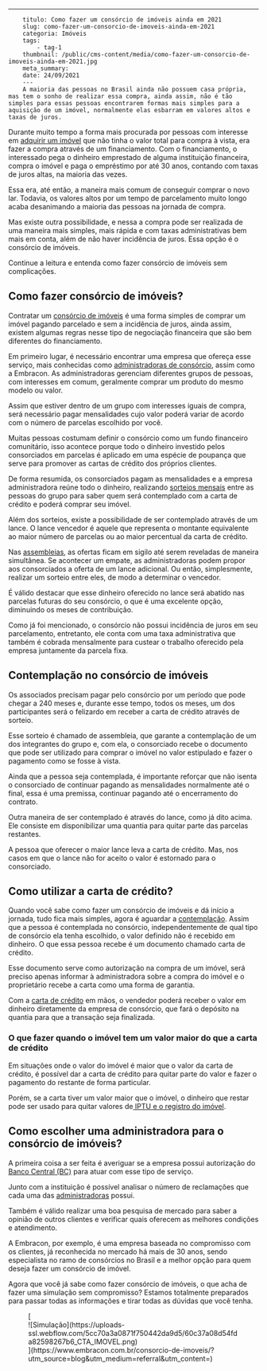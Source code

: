 ---
        titulo: Como fazer um consórcio de imóveis ainda em 2021
        slug: como-fazer-um-consorcio-de-imoveis-ainda-em-2021
        categoria: Imóveis
        tags:
            - tag-1
        thumbnail: /public/cms-content/media/como-fazer-um-consorcio-de-imoveis-ainda-em-2021.jpg
        meta_summary: 
        date: 24/09/2021
        ---
        A maioria das pessoas no Brasil ainda não possuem casa própria, mas tem o sonho de realizar essa compra, ainda assim, não é tão simples para essas pessoas encontrarem formas mais simples para a aquisição de um imóvel, normalmente elas esbarram em valores altos e taxas de juros.

Durante muito tempo a forma mais procurada por pessoas com interesse em [adquirir um imóvel](https://www.embracon.com.br/blog/esse-e-o-momento-de-comprar-imoveis) que não tinha o valor total para compra à vista, era fazer a compra através de um financiamento. Com o financiamento, o interessado pega o dinheiro emprestado de alguma instituição financeira, compra o imóvel e paga o empréstimo por até 30 anos, contando com taxas de juros altas, na maioria das vezes.

Essa era, até então, a maneira mais comum de conseguir comprar o novo lar. Todavia, os valores altos por um tempo de parcelamento muito longo acaba desanimando a maioria das pessoas na jornada de compra.

Mas existe outra possibilidade, e nessa a compra pode ser realizada de uma maneira mais simples, mais rápida e com taxas administrativas bem mais em conta, além de não haver incidência de juros. Essa opção é o consórcio de imóveis.

Continue a leitura e entenda como fazer consórcio de imóveis sem complicações.

Como fazer consórcio de imóveis? 
---------------------------------

Contratar um [consórcio de imóveis](https://www.embracon.com.br/blog/como-funciona-um-consorcio-de-imoveis-no-brasil) é uma forma simples de comprar um imóvel pagando parcelado e sem a incidência de juros, ainda assim, existem algumas regras nesse tipo de negociação financeira que são bem diferentes do financiamento.

Em primeiro lugar, é necessário encontrar uma empresa que ofereça esse serviço, mais conhecidas como [administradoras de consórcio](https://www.embracon.com.br/blog/como-escolher-uma-administradora-de-consorcio), assim como a Embracon. As administradoras gerenciam diferentes grupos de pessoas, com interesses em comum, geralmente comprar um produto do mesmo modelo ou valor.

Assim que estiver dentro de um grupo com interesses iguais de compra, será necessário pagar mensalidades cujo valor poderá variar de acordo com o número de parcelas escolhido por você.

Muitas pessoas costumam definir o consórcio como um fundo financeiro comunitário, isso acontece porque todo o dinheiro investido pelos consorciados em parcelas é aplicado em uma espécie de poupança que serve para promover as cartas de crédito dos próprios clientes.

De forma resumida, os consorciados pagam as mensalidades e a empresa administradora reúne todo o dinheiro, realizando [sorteios mensais](https://www.embracon.com.br/conhecaoconsorcio/como-sao-realizados-os-sorteios-nas-assembleias) entre as pessoas do grupo para saber quem será contemplado com a carta de crédito e poderá comprar seu imóvel.

Além dos sorteios, existe a possibilidade de ser contemplado através de um lance. O lance vencedor é aquele que representa o montante equivalente ao maior número de parcelas ou ao maior percentual da carta de crédito.

Nas [assembleias](https://www.embracon.com.br/blog/assembleia-de-consorcio-como-funciona), as ofertas ficam em sigilo até serem reveladas de maneira simultânea. Se acontecer um empate, as administradoras podem propor aos consorciados a oferta de um lance adicional. Ou então, simplesmente, realizar um sorteio entre eles, de modo a determinar o vencedor.

É válido destacar que esse dinheiro oferecido no lance será abatido nas parcelas futuras do seu consórcio, o que é uma excelente opção, diminuindo os meses de contribuição.

Como já foi mencionado, o consórcio não possui incidência de juros em seu parcelamento, entretanto, ele conta com uma taxa administrativa que também é cobrada mensalmente para custear o trabalho oferecido pela empresa juntamente da parcela fixa.

Contemplação no consórcio de imóveis 
-------------------------------------

Os associados precisam pagar pelo consórcio por um período que pode chegar a 240 meses e, durante esse tempo, todos os meses, um dos participantes será o felizardo em receber a carta de crédito através de sorteio.

Esse sorteio é chamado de assembleia, que garante a contemplação de um dos integrantes do grupo e, com ela, o consorciado recebe o documento que pode ser utilizado para comprar o imóvel no valor estipulado e fazer o pagamento como se fosse à vista.

Ainda que a pessoa seja contemplada, é importante reforçar que não isenta o consorciado de continuar pagando as mensalidades normalmente até o final, essa é uma premissa, continuar pagando até o encerramento do contrato.

Outra maneira de ser contemplado é através do lance, como já dito acima. Ele consiste em disponibilizar uma quantia para quitar parte das parcelas restantes.

A pessoa que oferecer o maior lance leva a carta de crédito. Mas, nos casos em que o lance não for aceito o valor é estornado para o consorciado.

Como utilizar a carta de crédito? 
----------------------------------

Quando você sabe como fazer um consórcio de imóveis e dá início a jornada, tudo fica mais simples, agora é aguardar a [contemplação](https://www.embracon.com.br/blog/quais-sao-as-formas-de-contemplacao). Assim que a pessoa é contemplada no consórcio, independentemente de qual tipo de consórcio ela tenha escolhido, o valor definido não é recebido em dinheiro. O que essa pessoa recebe é um documento chamado carta de crédito.

Esse documento serve como autorização na compra de um imóvel, será preciso apenas informar à administradora sobre a compra do imóvel e o proprietário recebe a carta como uma forma de garantia.

Com a [carta de crédito](https://www.embracon.com.br/blog/o-que-e-e-como-funciona-a-carta-de-credito) em mãos, o vendedor poderá receber o valor em dinheiro diretamente da empresa de consórcio, que fará o depósito na quantia para que a transação seja finalizada.

### O que fazer quando o imóvel tem um valor maior do que a carta de crédito 

Em situações onde o valor do imóvel é maior que o valor da carta de crédito, é possível dar a carta de crédito para quitar parte do valor e fazer o pagamento do restante de forma particular.

Porém, se a carta tiver um valor maior que o imóvel, o dinheiro que restar pode ser usado para quitar valores de[ IPTU e o registro do imóvel](https://www.embracon.com.br/blog/escritura-de-imovel-o-que-eu-preciso-saber-sobre-o-tema).

Como escolher uma administradora para o consórcio de imóveis? 
--------------------------------------------------------------

A primeira coisa a ser feita é averiguar se a empresa possui autorização do[ Banco Central (BC)](https://www.bcb.gov.br/) para atuar com esse tipo de serviço.

Junto com a instituição é possível analisar o número de reclamações que cada uma das [administradoras](https://www.embracon.com.br/blog/afinal-o-que-uma-administradora-de-consorcio-faz) possui.

Também é válido realizar uma boa pesquisa de mercado para saber a opinião de outros clientes e verificar quais oferecem as melhores condições e atendimento.

A Embracon, por exemplo, é uma empresa baseada no compromisso com os clientes, já reconhecida no mercado há mais de 30 anos, sendo especialista no ramo de consórcios no Brasil e a melhor opção para quem deseja fazer um consórcio de imóvel.

Agora que você já sabe como fazer consórcio de imóveis, o que acha de fazer uma simulação sem compromisso? Estamos totalmente preparados para passar todas as informações e tirar todas as dúvidas que você tenha.

<figure class="w-richtext-figure-type-image w-richtext-align-center">[<div>![Simulação](https://uploads-ssl.webflow.com/5cc70a3a0871f750442da9d5/60c37a08d54fda82598267b6_CTA_IMOVEL.png)</div>](https://www.embracon.com.br/consorcio-de-imoveis/?utm_source=blog&utm_medium=referral&utm_content=)</figure>
        